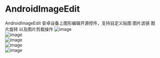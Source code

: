 # AndroidImageEdit
AndroidImageEdit  安卓设备上图形编辑开源控件，支持自定义贴图 图片滤镜 图片旋转 以及图片剪裁操作
![image](https://github.com/siwangqishiq/AndroidImageEdit/blob/master/ImageEdit/assets/device-2015-04-10-123708.png)<br/>
![image](https://github.com/siwangqishiq/AndroidImageEdit/blob/master/ImageEdit/assets/device-2015-04-10-123731.png)<br/>
![image](https://github.com/siwangqishiq/AndroidImageEdit/blob/master/ImageEdit/assets/device-2015-04-10-123743.png)<br/>
![image](https://github.com/siwangqishiq/AndroidImageEdit/blob/master/ImageEdit/assets/device-2015-04-10-123757.png)<br/>
![image](https://github.com/siwangqishiq/AndroidImageEdit/blob/master/ImageEdit/assets/device-2015-04-10-123814.png)<br/>
